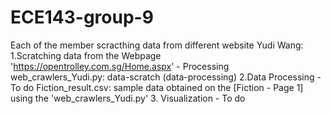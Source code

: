 # ECE143-group-9
Each of the member scracthing data from different website
Yudi Wang:
  1.Scratching data from the Webpage 'https://opentrolley.com.sg/Home.aspx' - Processing
    web_crawlers_Yudi.py: data-scratch (data-processing)
  2.Data Processing - To do 
    Fiction_result.csv: sample data obtained on the [Fiction - Page 1] using the 'web_crawlers_Yudi.py'
  3. Visualization - To do
